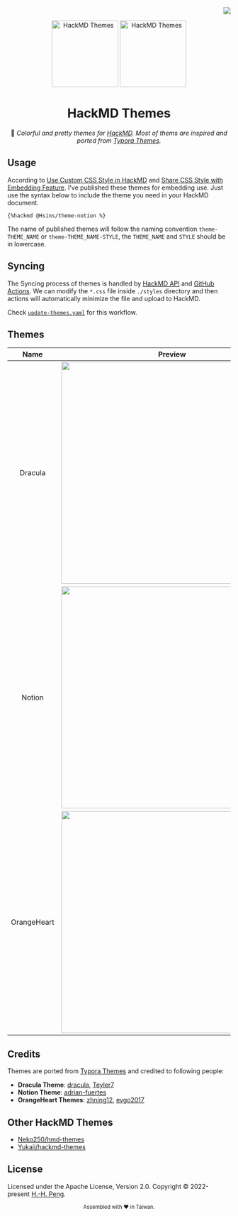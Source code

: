 <!-- badges -->
<div align="right">

  [![](https://img.shields.io/github/license/Hsins/hackmd-themes.svg?style=flat-square)](./LICENSE)

</div>

<!-- logo, title and description -->
<div align="center">

  <img src="https://user-images.githubusercontent.com/26391143/156984836-38acacee-f510-474c-9b8a-6da4b855f653.png#gh-dark-mode-only" alt="HackMD Themes" height="150px">
  <img src="https://user-images.githubusercontent.com/26391143/156984539-606601e9-ad2c-48d6-a783-f6a95bf0bd44.png#gh-light-mode-only" alt="HackMD Themes" height="150px">

# HackMD Themes

🎨 _Colorful and pretty themes for [HackMD](https://hackmd.io/). Most of thems are inspired and ported from [Typora Themes](https://theme.typora.io/)._

<!-- Badges -->

</div>

## Usage

According to [Use Custom CSS Style in HackMD](https://hackmd.io/@hackmd/hackmd-new-blog#%E5%9C%A8-HackMD-%E8%87%AA%E8%A8%82%E7%AD%86%E8%A8%98%E6%A8%A3%E5%BC%8F%E8%A1%A8) and [Share CSS Style with Embedding Feature](https://hackmd.io/@hackmd/hackmd-new-blog#%E4%BD%BF%E7%94%A8%E5%85%A7%E5%B5%8C%E7%AD%86%E8%A8%98%E5%8A%9F%E8%83%BD%E5%85%B1%E7%94%A8%E7%AD%86%E8%A8%98%E6%A8%A3%E5%BC%8F%E8%A1%A8). I've published these themes for embedding use. Just use the syntax below to include the theme you need in your HackMD document.

```
{%hackmd @Hsins/theme-notion %}
```

The name of published themes will follow the naming convention `theme-THEME_NAME` or `theme-THEME_NAME-STYLE`, the `THEME_NAME` and `STYLE` should be in lowercase.

## Syncing

The Syncing process of themes is handled by [HackMD API](https://hackmd.io/@hackmd-api/developer-portal/) and [GitHub Actions](https://github.com/features/actions). We can modify the `*.css` file inside `./styles` directory and then actions will automatically minimize the file and upload to HackMD.

Check [`update-themes.yaml`](./.github/workflows/update-themes.yaml) for this workflow.

## Themes

|    Name     |                         Preview                         | Demo                                                    | Style |
| :---------: | :-----------------------------------------------------: | :------------------------------------------------------ | :---: |
|   Dracula   | <img src="https://i.imgur.com/67hTXQp.png" width="500"> | [DEMO](https://hackmd.io/@Hsins/theme-demo-dracula)     |       |
|   Notion    | <img src="https://i.imgur.com/vVHOEwy.png" width="500"> | [DEMO](https://hackmd.io/@Hsins/theme-demo-notion)      |       |
| OrangeHeart | <img src="https://i.imgur.com/G2dcJh9.png" width="500"> | [DEMO](https://hackmd.io/@Hsins/theme-demo-orangeheart) |       |

## Credits

Themes are ported from [Typora Themes](https://theme.typora.io/) and credited to following people:

- **Dracula Theme**: [dracula](https://github.com/dracula), [Teyler7](https://github.com/Teyler7)
- **Notion Theme**: [adrian-fuertes](https://github.com/adrian-fuertes)
- **OrangeHeart Themes**: [zhning12](https://github.com/zhning12), [evgo2017](https://github.com/evgo2017)

## Other HackMD Themes

- [Neko250/hmd-themes](https://github.com/Neko250/hmd-themes)
- [Yukaii/hackmd-themes](https://github.com/Yukaii/hackmd-themes)

## License

Licensed under the Apache License, Version 2.0. Copyright © 2022-present [H.-H. Peng](https://github.com/Hsins).

<div align="center">
  <sub>Assembled with ❤️ in Taiwan.</sub>
</div>
